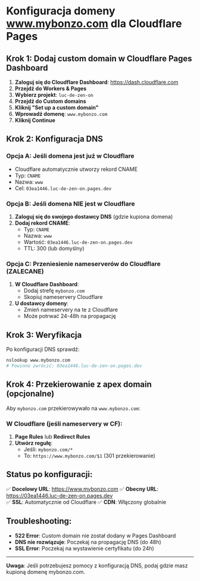 # Konfiguracja domeny www.mybonzo.com dla Cloudflare Pages

## Krok 1: Dodaj custom domain w Cloudflare Pages Dashboard

1. **Zaloguj się do Cloudflare Dashboard**: https://dash.cloudflare.com
2. **Przejdź do Workers & Pages** 
3. **Wybierz projekt**: `luc-de-zen-on`
4. **Przejdź do Custom domains**
5. **Kliknij "Set up a custom domain"**
6. **Wprowadź domenę**: `www.mybonzo.com`
7. **Kliknij Continue**

## Krok 2: Konfiguracja DNS

### Opcja A: Jeśli domena jest już w Cloudflare
- Cloudflare automatycznie utworzy rekord CNAME
- Typ: `CNAME`
- Nazwa: `www`  
- Cel: `03ea1446.luc-de-zen-on.pages.dev`

### Opcja B: Jeśli domena NIE jest w Cloudflare
1. **Zaloguj się do swojego dostawcy DNS** (gdzie kupiona domena)
2. **Dodaj rekord CNAME**:
   - Typ: `CNAME`
   - Nazwa: `www`
   - Wartość: `03ea1446.luc-de-zen-on.pages.dev`
   - TTL: 300 (lub domyślny)

### Opcja C: Przeniesienie nameserverów do Cloudflare (ZALECANE)
1. **W Cloudflare Dashboard**:
   - Dodaj strefę `mybonzo.com`
   - Skopiuj nameservery Cloudflare
2. **U dostawcy domeny**:
   - Zmień nameservery na te z Cloudflare
   - Może potrwać 24-48h na propagację

## Krok 3: Weryfikacja
Po konfiguracji DNS sprawdź:
```bash
nslookup www.mybonzo.com
# Powinno zwrócić: 03ea1446.luc-de-zen-on.pages.dev
```

## Krok 4: Przekierowanie z apex domain (opcjonalne)
Aby `mybonzo.com` przekierowywało na `www.mybonzo.com`:

### W Cloudflare (jeśli nameservery w CF):
1. **Page Rules** lub **Redirect Rules**
2. **Utwórz regułę**:
   - Jeśli: `mybonzo.com/*`
   - To: `https://www.mybonzo.com/$1` (301 przekierowanie)

## Status po konfiguracji:
✅ **Docelowy URL**: https://www.mybonzo.com
✅ **Obecny URL**: https://03ea1446.luc-de-zen-on.pages.dev  
✅ **SSL**: Automatycznie od Cloudflare
✅ **CDN**: Włączony globalnie

## Troubleshooting:
- **522 Error**: Custom domain nie został dodany w Pages Dashboard
- **DNS nie rozwiązuje**: Poczekaj na propagację DNS (do 48h)
- **SSL Error**: Poczekaj na wystawienie certyfikatu (do 24h)

---
**Uwaga**: Jeśli potrzebujesz pomocy z konfiguracją DNS, podaj gdzie masz kupioną domenę mybonzo.com.
